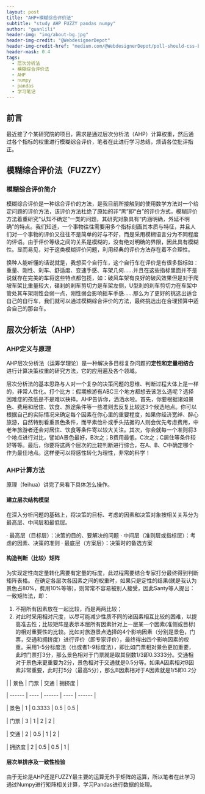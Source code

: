 ```yaml
---
layout: post
title: "AHP+模糊综合评价法"
subtitle: "study AHP FUZZY pandas numpy"
author: "guanlili"
header-img: "img/about-bg.jpg"
header-img-credit: "@WebdesignerDepot"
header-img-credit-href: "medium.com/@WebdesignerDepot/poll-should-css-become-more-like-a-programming-language-c74eb26a4270"
header-mask: 0.4
tags:
  - 层次分析法
  - 模糊综合评价法
  - AHP
  - numpy
  - pandas
  - 学习笔记
---
```



## 前言

最近接了个某研究院的项目，需求是通过层次分析法（AHP）计算权重，然后通过各个指标的权重进行模糊综合评价，笔者在此进行学习总结，烦请各位批评指正。

## 模糊综合评价法（FUZZY）

### 模糊综合评价简介

模糊综合评价是一种综合评价的方法，是我目前所接触到的使用数学方法对一个给定问题的评价方法，该评价方法杜绝了原始的非“黑”即“白”的评价方式，模糊评价方法着重研究“认知不确定”一类的问题，其研究对象具有“内涵明确，外延不明确”的特点。我们知道，一个事物往往需要用多个指标刻画其本质与特征，并且人们对一个事物的评价又往往不是简单的好与不好，而是采用模糊语言分为不同程度的评语。由于评价等级之间的关系是模糊的，没有绝对明确的界限，因此具有模糊性。显而易见，对于这类模糊评价问题，利用经典的评价方法存在着不合理性。

换种人能听懂的话说就是，我想买个自行车，这个自行车在评价是有很多指标如：重量、刚性、刹车、舒适度、变速手感、车架几何……并且在这些指标里面并不是说就存在完美的车将这些特点都包揽，如：破风车架有良好的破风效果但是对于爬坡车架比重量较大，碟刹的刹车剪切力是车架左侧，U型刹的刹车剪切力在车架中管处其车架刚性会弱一点，刚性弱会影响摇车手感……那么为了更好的挑选出适合自己的自行车，我们就可以通过模糊综合评价的方法，最终挑选出在合理预算中适合自己的那台车。

## 层次分析法（AHP）

### AHP定义与原理

AHP层次分析法（运筹学理论）是一种解决多目标复杂问题的**定性和定量相结合**进行计算决策权重的研究方法，它的应用遍及各个领域。

层次分析法的基本思路与人对一个复杂的决策问题的思维、判断过程大体上是一样的，非常人性化。打个比方：假期旅游有ABC三个地方都想去该怎么选呢？选择困难症的孩纸是不是难以抉择。AHP告诉你，洒洒水啦。首先，你要根据诸如景色、费用和居住、饮食、旅途条件等一些准则去反复比较这3个候选地点。你可以根据自己的实际情况来确定每个因素在你心里的重要程度，如果你经济宽绰、醉心旅游，自然特别看重景色条件，而平素俭朴或手头拮据的人则会优先考虑费用，中老年旅游者还会对居住、饮食等条件寄以较大关注。其次，你会就每一个准则将3个地点进行对比，譬如A景色最好，B次之；B费用最低，C次之；C居住等条件较好等等。最后，你要将这两个层次的比较判断进行综合，在A、B、C中确定哪个作为最佳地点。这样便可以将感性转化为理性，非常的科学！

### AHP计算方法

原理（feihua）讲完了来看下具体怎么操作。

#### 建立层次结构模型

在深入分析问题的基础上，将决策的目标、考虑的因素和决策对象按相关关系分为最高层、中间层和最低层。

· 最高层（目标层）：决策的目的、要解决的问题
· 中间层（准则层或指标层）：考虑的因素、决策的准则
· 最底层（方案层）：决策时的备选方案

#### 构造判断（比较）矩阵

为实现定性向定量转化需要有定量的标度，此过程需要结合专家打分最终得到判断矩阵表格。
在确定各层次各因素之间的权重时，如果只是定性的结果(就是我认为景色占80%，费用10%等等)，则常常不容易被别人接受，因此Santy等人提出：一致矩阵法，即：

1. 不把所有因素放在一起比较，而是两两比较；
2. 对此时采用相对尺度，以尽可能减少性质不同的诸因素相互比较的困难，以提高准去性；比较矩阵是表示本层所有因素针对上一层某一个因素(准侧或目标)的相对重要性的比较。比如对旅游景点选择的4个影响因素（分别是景色，门票，交通和拥挤度）进行评价（即专家评价），最终得出四个影响因素的权重。采用1-5分标度法（也或者1-9标度法），即比如门票相对景色更加重要，此时门票打3分，那么景色相对于门票就是取其倒数1/3即0.3333分。交通相对于景色来更重要为2分，景色相对于交通就是0.5分等。如果A因素相对B因素非常重要，此时打5分（最高5分），那么B因素相对于A因素就是1/5即0.2分

|        | 景色 | 门票   | 交通 | 拥挤度 |

| ------ | ---- | ------ | ---- | ------ |

| 景色   | 1    | 0.3333 | 0.5  | 0.5    |

| 门票   | 3    | 1      | 2    | 2      |

| 交通   | 2    | 0.5    | 1    | 2      |

| 拥挤度 | 2    | 0.5    | 0.5  | 1      |

#### 层次单排序及一致性检验

由于无论是AHP还是FUZZY最主要的运算无外乎矩阵的运算，所以笔者在此学习通过Numpy进行矩阵相关计算，学习Pandas进行数据的处理。